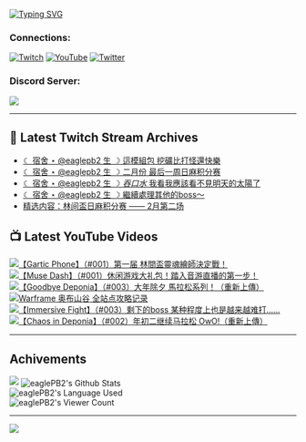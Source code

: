 <!--### Hello people, I'm EaglePB2 - The one who building something for fun 👋
Thank you for standby for this profile.   
The purpose of this profile is coming soon.   
You may come back later, as you wish if this readme.md is updated.   -->

<a href="https://git.io/typing-svg"><img src="https://readme-typing-svg.herokuapp.com?font=Fira+Code&duration=1000&pause=5000&vCenter=true&random=false&width=500&lines=%F0%9F%91%8B+Hello+Everyone%2C+I'm+EaglePB2.;%F0%9F%99%87+Thank+you+for+stopping+by+my+profile.+;%F0%9F%94%AD+%3D%3D%3D%3D+%F0%9F%94%AD;%F0%9F%91%8B+%E4%BD%A0%E5%A5%BD%EF%BC%8C%E6%AD%A1%E8%BF%8E%E4%BE%86%E5%88%B0%E6%88%91%E7%9A%84%E4%BB%A3%E7%A2%BC%E5%BA%AB%E3%80%82;%F0%9F%99%87+%E6%84%9F%E8%AC%9D%E5%89%8D%E4%BE%86%E5%8F%83%E8%A7%80%E5%B0%8F%E5%B1%8B+owo~" alt="Typing SVG" /></a>

### Connections:

[![Twitch](https://img.shields.io/badge/Twitch-9347FF?style=flat-square&logo=twitch&logoColor=white)](https://www.twitch.tv/eaglepb2)
[![YouTube](https://img.shields.io/badge/YouTube-%23FF0000.svg?style=flat-square&logo=YouTube&logoColor=white)](https://www.youtube.com/eaglepb2)
[![Twitter](https://img.shields.io/badge/Twitter-%231DA1F2.svg?style=flat-square&logo=Twitter&logoColor=white)](https://twitter.com/eaglepb2)

### Discord Server:

[![](https://invidget.switchblade.xyz/qKrub9b?theme=dark&language=ch)](https://discord.gg/qKrub9b)

---

## 👾 Latest Twitch Stream Archives
<!-- TWITCH:START -->
- [☾ 宿舍 ⋆ @eaglepb2 生 ☽ 這模組包 挖礦比打怪還快樂](https://www.twitch.tv/videos/2391651743)
- [☾ 宿舍 ⋆ @eaglepb2 生 ☽ 二月份 最后一周日麻积分赛](https://www.twitch.tv/videos/2391569467)
- [☾ 宿舍 ⋆ @eaglepb2 生 ☽ *吞口水* 我看我應該看不見明天的太陽了](https://www.twitch.tv/videos/2388076843)
- [☾ 宿舍 ⋆ @eaglepb2 生 ☽ 繼續處理其他的boss～](https://www.twitch.tv/videos/2387121800)
- [精选内容：林间盃日麻积分赛 —— 2月第二场](https://www.twitch.tv/videos/2386162978)
<!-- TWITCH:END -->



## 📺 Latest YouTube Videos
<!-- YOUTUBE:START -->
<!-- YOUTUBE:END -->

<!-- BEGIN YOUTUBE-CARDS -->
<a href="https://www.youtube.com/watch?v=eThlHr15ID4">
  <picture>
    <source media="(prefers-color-scheme: dark)" srcset="https://ytcards.demolab.com/?id=eThlHr15ID4&title=%E3%80%90Gartic+Phone%E3%80%91%EF%BC%88%23001%EF%BC%89%E7%AC%AC%E4%B8%80%E5%B1%8A+%E6%9E%97%E9%96%93%E7%9B%83%E9%9D%88%E9%AD%82%E7%B9%AA%E5%B8%AB%E6%B1%BA%E5%AE%9A%E6%88%B0%EF%BC%81&lang=zh&timestamp=1740565594&background_color=%230d1117&title_color=%23ffffff&stats_color=%23dedede&max_title_lines=1&width=250&border_radius=5&duration=17341">
    <img src="https://ytcards.demolab.com/?id=eThlHr15ID4&title=%E3%80%90Gartic+Phone%E3%80%91%EF%BC%88%23001%EF%BC%89%E7%AC%AC%E4%B8%80%E5%B1%8A+%E6%9E%97%E9%96%93%E7%9B%83%E9%9D%88%E9%AD%82%E7%B9%AA%E5%B8%AB%E6%B1%BA%E5%AE%9A%E6%88%B0%EF%BC%81&lang=zh&timestamp=1740565594&background_color=%23ffffff&title_color=%2324292f&stats_color=%2357606a&max_title_lines=1&width=250&border_radius=5&duration=17341" alt="【Gartic Phone】（#001）第一届 林間盃靈魂繪師決定戰！" title="【Gartic Phone】（#001）第一届 林間盃靈魂繪師決定戰！">
  </picture>
</a>
<a href="https://www.youtube.com/watch?v=gzC80Uu-YpQ">
  <picture>
    <source media="(prefers-color-scheme: dark)" srcset="https://ytcards.demolab.com/?id=gzC80Uu-YpQ&title=%E3%80%90Muse+Dash%E3%80%91%EF%BC%88%23001%EF%BC%89%E4%BC%91%E9%97%B2%E6%B8%B8%E6%88%8F%E5%A4%A7%E7%A4%BC%E5%8C%85%EF%BC%81%E8%B8%8F%E5%85%A5%E9%9F%B3%E6%B8%B8%E7%9B%B4%E6%92%AD%E7%9A%84%E7%AC%AC%E4%B8%80%E6%AD%A5%EF%BC%81&lang=zh&timestamp=1740395082&background_color=%230d1117&title_color=%23ffffff&stats_color=%23dedede&max_title_lines=1&width=250&border_radius=5&duration=23114">
    <img src="https://ytcards.demolab.com/?id=gzC80Uu-YpQ&title=%E3%80%90Muse+Dash%E3%80%91%EF%BC%88%23001%EF%BC%89%E4%BC%91%E9%97%B2%E6%B8%B8%E6%88%8F%E5%A4%A7%E7%A4%BC%E5%8C%85%EF%BC%81%E8%B8%8F%E5%85%A5%E9%9F%B3%E6%B8%B8%E7%9B%B4%E6%92%AD%E7%9A%84%E7%AC%AC%E4%B8%80%E6%AD%A5%EF%BC%81&lang=zh&timestamp=1740395082&background_color=%23ffffff&title_color=%2324292f&stats_color=%2357606a&max_title_lines=1&width=250&border_radius=5&duration=23114" alt="【Muse Dash】（#001）休闲游戏大礼包！踏入音游直播的第一步！" title="【Muse Dash】（#001）休闲游戏大礼包！踏入音游直播的第一步！">
  </picture>
</a>
<a href="https://www.youtube.com/watch?v=tGlxlROds6Y">
  <picture>
    <source media="(prefers-color-scheme: dark)" srcset="https://ytcards.demolab.com/?id=tGlxlROds6Y&title=%E3%80%90Goodbye+Deponia%E3%80%91%EF%BC%88%23003%EF%BC%89%E5%A4%A7%E5%B9%B4%E9%99%A4%E5%A4%95+%E9%A6%AC%E6%8B%89%E6%9D%BE%E7%B3%BB%E5%88%97%EF%BC%81%EF%BC%88%E9%87%8D%E6%96%B0%E4%B8%8A%E5%82%B3%EF%BC%89&lang=zh&timestamp=1740287136&background_color=%230d1117&title_color=%23ffffff&stats_color=%23dedede&max_title_lines=1&width=250&border_radius=5&duration=42799">
    <img src="https://ytcards.demolab.com/?id=tGlxlROds6Y&title=%E3%80%90Goodbye+Deponia%E3%80%91%EF%BC%88%23003%EF%BC%89%E5%A4%A7%E5%B9%B4%E9%99%A4%E5%A4%95+%E9%A6%AC%E6%8B%89%E6%9D%BE%E7%B3%BB%E5%88%97%EF%BC%81%EF%BC%88%E9%87%8D%E6%96%B0%E4%B8%8A%E5%82%B3%EF%BC%89&lang=zh&timestamp=1740287136&background_color=%23ffffff&title_color=%2324292f&stats_color=%2357606a&max_title_lines=1&width=250&border_radius=5&duration=42799" alt="【Goodbye Deponia】（#003）大年除夕 馬拉松系列！（重新上傳）" title="【Goodbye Deponia】（#003）大年除夕 馬拉松系列！（重新上傳）">
  </picture>
</a>
<a href="https://www.youtube.com/watch?v=4Cr66Z1nqg4">
  <picture>
    <source media="(prefers-color-scheme: dark)" srcset="https://ytcards.demolab.com/?id=4Cr66Z1nqg4&title=Warframe+%E5%A5%A5%E5%B8%83%E5%B1%B1%E8%B0%B7+%E5%85%A8%E7%AB%99%E7%82%B9%E6%94%BB%E7%95%A5%E8%AE%B0%E5%BD%95&lang=zh&timestamp=1740275748&background_color=%230d1117&title_color=%23ffffff&stats_color=%23dedede&max_title_lines=1&width=250&border_radius=5&duration=1767">
    <img src="https://ytcards.demolab.com/?id=4Cr66Z1nqg4&title=Warframe+%E5%A5%A5%E5%B8%83%E5%B1%B1%E8%B0%B7+%E5%85%A8%E7%AB%99%E7%82%B9%E6%94%BB%E7%95%A5%E8%AE%B0%E5%BD%95&lang=zh&timestamp=1740275748&background_color=%23ffffff&title_color=%2324292f&stats_color=%2357606a&max_title_lines=1&width=250&border_radius=5&duration=1767" alt="Warframe 奥布山谷 全站点攻略记录" title="Warframe 奥布山谷 全站点攻略记录">
  </picture>
</a>
<a href="https://www.youtube.com/watch?v=qOdtmCG58wc">
  <picture>
    <source media="(prefers-color-scheme: dark)" srcset="https://ytcards.demolab.com/?id=qOdtmCG58wc&title=%E3%80%90Immersive+Fight%E3%80%91%EF%BC%88%23003%EF%BC%89%E5%89%A9%E4%B8%8B%E7%9A%84boss+%E6%9F%90%E7%A7%8D%E7%A8%8B%E5%BA%A6%E4%B8%8A%E4%B9%9F%E6%98%AF%E8%B6%8A%E6%9D%A5%E8%B6%8A%E9%9A%BE%E6%89%93%E2%80%A6%E2%80%A6&lang=zh&timestamp=1740215380&background_color=%230d1117&title_color=%23ffffff&stats_color=%23dedede&max_title_lines=1&width=250&border_radius=5&duration=13154">
    <img src="https://ytcards.demolab.com/?id=qOdtmCG58wc&title=%E3%80%90Immersive+Fight%E3%80%91%EF%BC%88%23003%EF%BC%89%E5%89%A9%E4%B8%8B%E7%9A%84boss+%E6%9F%90%E7%A7%8D%E7%A8%8B%E5%BA%A6%E4%B8%8A%E4%B9%9F%E6%98%AF%E8%B6%8A%E6%9D%A5%E8%B6%8A%E9%9A%BE%E6%89%93%E2%80%A6%E2%80%A6&lang=zh&timestamp=1740215380&background_color=%23ffffff&title_color=%2324292f&stats_color=%2357606a&max_title_lines=1&width=250&border_radius=5&duration=13154" alt="【Immersive Fight】（#003）剩下的boss 某种程度上也是越来越难打……" title="【Immersive Fight】（#003）剩下的boss 某种程度上也是越来越难打……">
  </picture>
</a>
<a href="https://www.youtube.com/watch?v=MnhUGAZQIzA">
  <picture>
    <source media="(prefers-color-scheme: dark)" srcset="https://ytcards.demolab.com/?id=MnhUGAZQIzA&title=%E3%80%90Chaos+in+Deponia%E3%80%91%EF%BC%88%23002%EF%BC%89%E5%B9%B4%E5%88%9D%E4%BA%8C%E7%BB%A7%E7%BB%AD%E9%A9%AC%E6%8B%89%E6%9D%BE+OwO%21%EF%BC%88%E9%87%8D%E6%96%B0%E4%B8%8A%E5%82%B3%EF%BC%89&lang=zh&timestamp=1740197045&background_color=%230d1117&title_color=%23ffffff&stats_color=%23dedede&max_title_lines=1&width=250&border_radius=5&duration=42477">
    <img src="https://ytcards.demolab.com/?id=MnhUGAZQIzA&title=%E3%80%90Chaos+in+Deponia%E3%80%91%EF%BC%88%23002%EF%BC%89%E5%B9%B4%E5%88%9D%E4%BA%8C%E7%BB%A7%E7%BB%AD%E9%A9%AC%E6%8B%89%E6%9D%BE+OwO%21%EF%BC%88%E9%87%8D%E6%96%B0%E4%B8%8A%E5%82%B3%EF%BC%89&lang=zh&timestamp=1740197045&background_color=%23ffffff&title_color=%2324292f&stats_color=%2357606a&max_title_lines=1&width=250&border_radius=5&duration=42477" alt="【Chaos in Deponia】（#002）年初二继续马拉松 OwO!（重新上傳）" title="【Chaos in Deponia】（#002）年初二继续马拉松 OwO!（重新上傳）">
  </picture>
</a>
<!-- END YOUTUBE-CARDS -->

---

## Achivements
[![](https://github-profile-trophy.vercel.app/?username=eaglepb2&theme=monokai&no-bg=true&&title=Repositories,Issues,Commit,MultiLanguage)](https://github.com/anuraghazra/github-readme-stats)
<img align="center" alt="eaglePB2's Github Stats" src="https://github-readme-stats.vercel.app/api?username=eaglePB2&show_icons=true&hide_border=true&theme=merko" />
<br>
<img align="center" alt="eaglePB2's Language Used" src="https://github-readme-stats.vercel.app/api/top-langs/?username=eaglePB2&show_icons=true&hide_border=true&theme=merko&layout=compact&langs_count=8" />
<br>
<img align="center" alt="eaglePB2's Viewer Count" src="https://visitcount.itsvg.in/api?id=eaglepb2&label=Profile%20Views&color=3&icon=5&pretty=true" />

<hr>

<!-- RANDOMQUOTE:START -->
![](https://quotes-github-readme.vercel.app/api?type=horizontal&theme=merko)
<!-- RANDOMQUOTE:END -->


<!--
       _____   _   _   _____       _____   _   _   ____   
      |_   _| | | | | |  ___|     |  ___| | \ | | |  _  \  
        | |   | |_| | | |___      | |___  |  \| | | | | | 
        | |   |  _  | |  ___|     |  ___| |     | | | | | 
        | |   | | | | | |___      | |___  | |\  | | |_| | 
        |_|   |_| |_| |_____|     |_____| |_| \_| |____ / 
      
-->

